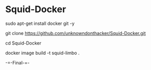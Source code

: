 # Squid-Docker
sudo apt-get install docker git -y

git clone https://github.com/unknowndonthacker/Squid-Docker.git

cd Squid-Docker

docker image build -t squid-limbo .

-=-Final-=-
